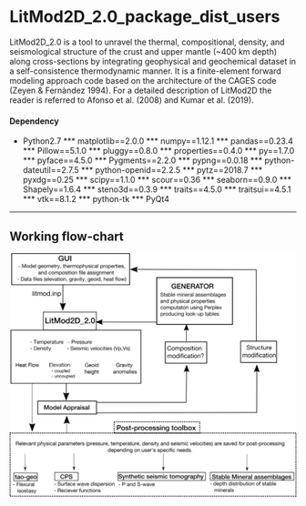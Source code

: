 # LitMod2D_2.0_package_dist_users
LitMod2D_2.0 is a tool  to unravel the thermal, compositional, density, and seismological structure of the crust and upper mantle (~400 km depth) along cross-sections by integrating geophysical and geochemical dataset in a self-consistence thermodynamic manner. It is a finite-element forward modeling approach code based on the architecture of the CAGES code (Zeyen & Fernàndez 1994). For a detailed description of LitMod2D the reader is referred to Afonso et al. (2008) and Kumar et al. (2019).


#### Dependency
* Python2.7
*** matplotlib==2.0.0
*** numpy==1.12.1
*** pandas==0.23.4
*** Pillow==5.1.0
*** pluggy==0.8.0
*** properties==0.4.0
*** py==1.7.0
*** pyface==4.5.0
*** Pygments==2.2.0
*** pypng==0.0.18
*** python-dateutil==2.7.5
*** python-openid==2.2.5
*** pytz==2018.7
*** pyxdg==0.25
*** scipy==1.1.0
*** scour==0.36
*** seaborn==0.9.0
*** Shapely==1.6.4
*** steno3d==0.3.9
*** traits==4.5.0
*** traitsui==4.5.1
*** vtk==8.1.2 
*** python-tk
*** PyQt4

---
## Working flow-chart
![Earthquake back-projection method](https://github.com/ajay6763/LitMod2D_2.0_package_dist_users/blob/master/GUI/Images/LitMod_scheme_new.png)

